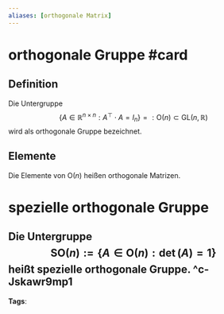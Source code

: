 ```yaml
---
aliases: [orthogonale Matrix]
---
```


# orthogonale Gruppe #card
## Definition
Die Untergruppe $$\left\{A \in \mathbb{R}^{n \times n}: A^{\top} \cdot A=I_{n}\right\} =: \mathrm{O}(n) \subset \mathrm{GL}(n, \mathbb{R})$$ wird als orthogonale Gruppe bezeichnet.
## Elemente
Die Elemente von $\mathrm{O}(n)$ heißen orthogonale Matrizen.

# spezielle orthogonale Gruppe
Die Untergruppe
$$
\mathrm{SO}(n):=\{A \in \mathrm{O}(n): \operatorname{det}(A)=1\}
$$
heißt spezielle orthogonale Gruppe.
^c-Jskawr9mp1
---
**Tags**: 